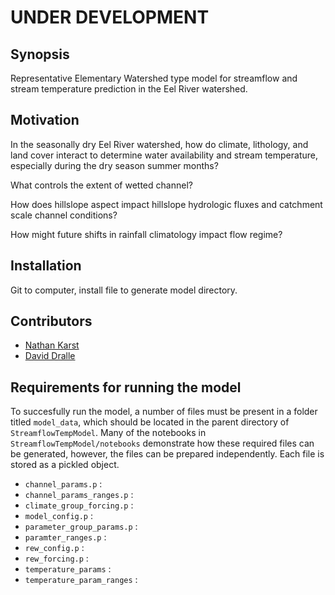 # UNDER DEVELOPMENT

## Synopsis

Representative Elementary Watershed type model for streamflow and stream temperature prediction in the Eel River watershed. 

## Motivation

In the seasonally dry Eel River watershed, how do climate, lithology, and land cover interact to determine water availability and stream temperature, especially during the dry season summer months? 

What controls the extent of wetted channel? 

How does hillslope aspect impact hillslope hydrologic fluxes and catchment scale channel conditions? 

How might future shifts in rainfall climatology impact flow regime? 

## Installation

Git to computer, install file to generate model directory. 

## Contributors

* [Nathan Karst](www.nathankarst.com)
* [David Dralle](www.daviddralle.com)

## Requirements for running the model

To succesfully run the model, a number of files must be present in a folder titled `model_data`, which should be located in the parent directory of `StreamflowTempModel`. Many of the notebooks in `StreamflowTempModel/notebooks` demonstrate how these required files can be generated, however, the files can be prepared independently. Each file is stored as a pickled object. 

* `channel_params.p` : 
* `channel_params_ranges.p` : 
* `climate_group_forcing.p` : 
* `model_config.p` : 
* `parameter_group_params.p` : 
* `paramter_ranges.p` : 
* `rew_config.p` : 
* `rew_forcing.p` : 
* `temperature_params` : 
* `temperature_param_ranges` : 


